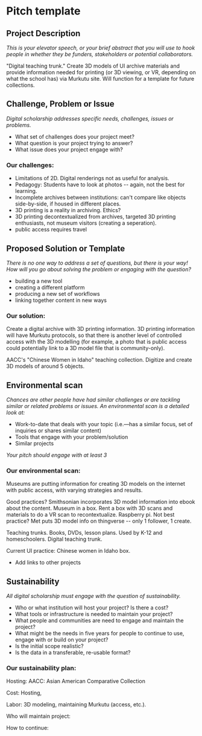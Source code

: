# Pitch template

## Project Description

*This is your elevator speech, or your brief abstract that you will use to hook people in whether they be funders, stakeholders or potential collaborators.*

"Digital teaching trunk." Create 3D models of UI archive materials and provide information needed for printing (or 3D viewing, or VR, depending on what the school has) via Murkutu site. Will function for a template for future collections. 

## Challenge, Problem or Issue

*Digital scholarship addresses specific needs, challenges, issues or problems.*

- What set of challenges does your project meet?
- What question is your project trying to answer?
- What issue does your project engage with?

### Our challenges: 
- Limitations of 2D. Digital renderings not as useful for analysis. 
- Pedagogy: Students have to look at photos -- again, not the best for learning. 
- Incomplete archives between institutions: can't compare like objects side-by-side, if housed in different places. 
- 3D printing is a reality in archiving. Ethics?
- 3D printing decontextualized from archives, targeted 3D printing enthusiasts, not museum visitors (creating a seperation). 
- public access requires travel 

## Proposed Solution or Template

*There is no one way to address a set of questions, but there is your way! How will you go about solving the problem or engaging with the question?*

- building a new tool
- creating a different platform
- producing a new set of workflows
- linking together content in new ways

### Our solution: 
Create a digital archive with 3D printing information. 3D printing information will have Murkutu protocols, so that there is another level of controlled access with the 3D modelling (for example, a photo that is public access could potentially link to a 3D model file that is community-only). 

AACC's "Chinese Women in Idaho" teaching collection. Digitize and create 3D models of around 5 objects. 

## Environmental scan

*Chances are other people have had similar challenges or are tackling similar or related problems or issues. An environmental scan is a detailed look at:*
- Work-to-date that deals with your topic (i.e.—has a similar focus, set of inquiries or shares similar content)
- Tools that engage with your problem/solution
- Similar projects

*Your pitch should engage with at least 3*

### Our environmental scan: 
Museums are putting information for creating 3D models on the internet with public access, with varying strategies and results. 

Good practices? Smithsonian incorporates 3D model information into ebook about the content. 
Museum in a box. Rent a box with 3D scans and materials to do a VR scan to recontextualize. Raspberry pi. 
Not best practice? Met puts 3D model info on thingverse -- only 1 follower, 1 create. 

Teaching trunks. Books, DVDs, lesson plans. Used by K-12 and homeschoolers. Digital teaching trunk.

Current UI practice: Chinese women in Idaho box. 

- Add links to other projects 

## Sustainability

*All digital scholarship must engage with the question of sustainability.*

- Who or what institution will host your project? Is there a cost?
- What tools or infrastructure is needed to maintain your project?
- What people and communities are need to engage and maintain the project?
- What might be the needs in five years for people to continue to use, engage with or build on your project?
- Is the initial scope realistic?
- Is the data in a transferable, re-usable format?

### Our sustainability plan: 

Hosting: AACC: Asian American Comparative Collection

Cost: Hosting, 

Labor: 3D modeling, maintaining Murkutu (access, etc.). 

Who will maintain project:

How to continue: 

